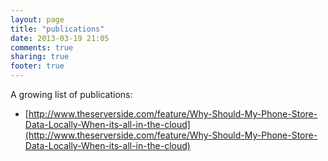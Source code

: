 ```yaml
---
layout: page
title: "publications"
date: 2013-03-19 21:05
comments: true
sharing: true
footer: true
---
```

A growing list of publications:
+ [http://www.theserverside.com/feature/Why-Should-My-Phone-Store-Data-Locally-When-its-all-in-the-cloud](http://www.theserverside.com/feature/Why-Should-My-Phone-Store-Data-Locally-When-its-all-in-the-cloud)

